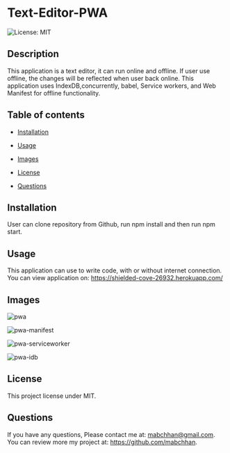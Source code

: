 # Text-Editor-PWA

![License: MIT](https://img.shields.io/badge/License-MIT-yellow.svg)

## Description

This application is a text editor, it can run online and offline. If user use offline, the changes will be reflected when user back online.
This application uses IndexDB,concurrently, babel, Service workers, and Web Manifest for offline functionality.

## Table of contents

- [Installation](#installation)

- [Usage](#usage)

- [Images](#images)

- [License](#license)

- [Questions](#questions)

## Installation

User can clone repository from Github, run npm install and then run npm start.

## Usage

This application can use to write code, with or without internet connection. 
You can view application on: https://shielded-cove-26932.herokuapp.com/

## Images

![pwa](https://user-images.githubusercontent.com/114843972/226153224-190c0c62-6504-4d34-9078-4509e2c9aeb5.jpg)

![pwa-manifest](https://user-images.githubusercontent.com/114843972/226153298-84a17252-f886-4d38-ad0b-58d0dbc95996.jpg)

![pwa-serviceworker](https://user-images.githubusercontent.com/114843972/226153309-d3a3ed45-150c-4411-b43a-a08a90e632bd.jpg)

![pwa-idb](https://user-images.githubusercontent.com/114843972/226153315-73bed31e-a05d-40fb-9fd4-07ea31b290a8.jpg)

## License

This project license under MIT.

## Questions

If you have any questions, Please contact me at: mabchhan@gmail.com. You can review more my project at: https://github.com/mabchhan.

